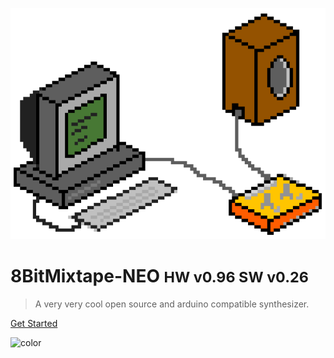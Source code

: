 ![](../images/8bitpixel_cover.png)

# 8BitMixtape-NEO <small>HW v0.96 SW v0.26</small>

> A very very cool open source and arduino compatible synthesizer.

[Get Started](Home)

![color](#C6C6)